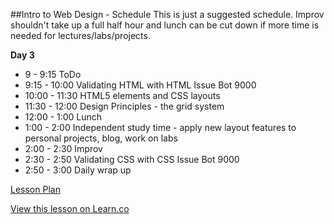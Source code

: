 

##Intro to Web Design - Schedule
This is just a suggested schedule. Improv shouldn't take up a full half hour and lunch can be cut down if more time is needed for lectures/labs/projects.

**Day 3**
+ 9 - 9:15 ToDo
+ 9:15 - 10:00 Validating HTML with HTML Issue Bot 9000
+ 10:00 - 11:30 HTML5 elements and CSS layouts
+ 11:30 - 12:00 Design Principles - the grid system
+ 12:00 - 1:00 Lunch
+ 1:00 - 2:00 Independent study time - apply new layout features to personal projects, blog, work on labs
+ 2:00 - 2:30 Improv
+ 2:30 - 2:50 Validating CSS with CSS Issue Bot 9000
+ 2:50 - 3:00 Daily wrap up

[Lesson Plan](https://docs.google.com/a/flatironschool.com/document/d/1-_l4E1lFdI6qqyDbKBR76w-PyYnfsrCPUFeU8r0qL-I/edit)

<a href='https://learn.co/lessons/hs-intro-web-day3-schedule' data-visibility='hidden'>View this lesson on Learn.co</a>
